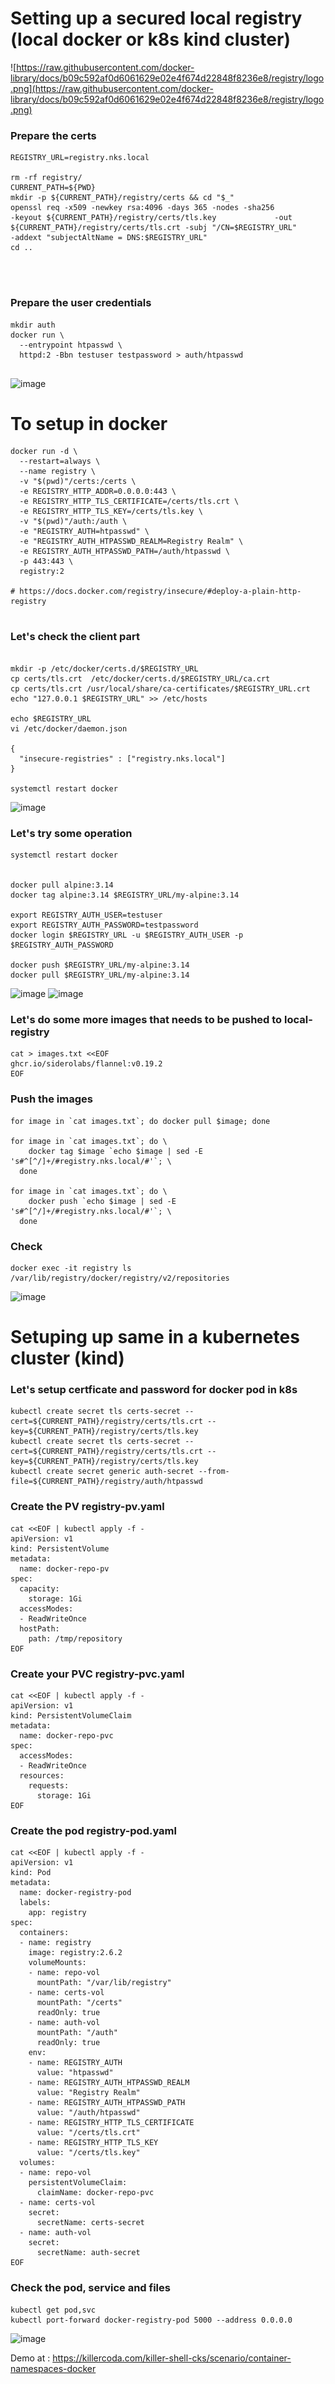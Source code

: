 
# Setting up a secured local registry (local docker or k8s kind cluster)
![https://raw.githubusercontent.com/docker-library/docs/b09c592af0d6061629e02e4f674d22848f8236e8/registry/logo.png](https://raw.githubusercontent.com/docker-library/docs/b09c592af0d6061629e02e4f674d22848f8236e8/registry/logo.png)
### Prepare the certs 
```
REGISTRY_URL=registry.nks.local

rm -rf registry/
CURRENT_PATH=${PWD}
mkdir -p ${CURRENT_PATH}/registry/certs && cd "$_"
openssl req -x509 -newkey rsa:4096 -days 365 -nodes -sha256             -keyout ${CURRENT_PATH}/registry/certs/tls.key             -out ${CURRENT_PATH}/registry/certs/tls.crt -subj "/CN=$REGISTRY_URL"             -addext "subjectAltName = DNS:$REGISTRY_URL" 
cd ..


            
```
### Prepare the user credentials 
```
mkdir auth
docker run \
  --entrypoint htpasswd \
  httpd:2 -Bbn testuser testpassword > auth/htpasswd
  
```
![image](https://user-images.githubusercontent.com/3488520/203063122-cd361841-b9f5-4c19-8f23-112ddc69a0ab.png)



# To setup in docker 
```
docker run -d \
  --restart=always \
  --name registry \
  -v "$(pwd)"/certs:/certs \
  -e REGISTRY_HTTP_ADDR=0.0.0.0:443 \
  -e REGISTRY_HTTP_TLS_CERTIFICATE=/certs/tls.crt \
  -e REGISTRY_HTTP_TLS_KEY=/certs/tls.key \
  -v "$(pwd)"/auth:/auth \
  -e "REGISTRY_AUTH=htpasswd" \
  -e "REGISTRY_AUTH_HTPASSWD_REALM=Registry Realm" \
  -e REGISTRY_AUTH_HTPASSWD_PATH=/auth/htpasswd \
  -p 443:443 \
  registry:2
  
# https://docs.docker.com/registry/insecure/#deploy-a-plain-http-registry


```
### Let's check the client part 
```

mkdir -p /etc/docker/certs.d/$REGISTRY_URL
cp certs/tls.crt  /etc/docker/certs.d/$REGISTRY_URL/ca.crt
cp certs/tls.crt /usr/local/share/ca-certificates/$REGISTRY_URL.crt
echo "127.0.0.1 $REGISTRY_URL" >> /etc/hosts

echo $REGISTRY_URL
vi /etc/docker/daemon.json

{
  "insecure-registries" : ["registry.nks.local"]
}

systemctl restart docker 
```
![image](https://user-images.githubusercontent.com/3488520/202599108-3833f8d5-657f-4ac5-983b-2d9d14762cc9.png)


### Let's try some operation 
```
systemctl restart docker 


docker pull alpine:3.14
docker tag alpine:3.14 $REGISTRY_URL/my-alpine:3.14

export REGISTRY_AUTH_USER=testuser
export REGISTRY_AUTH_PASSWORD=testpassword 
docker login $REGISTRY_URL -u $REGISTRY_AUTH_USER -p $REGISTRY_AUTH_PASSWORD

docker push $REGISTRY_URL/my-alpine:3.14
docker pull $REGISTRY_URL/my-alpine:3.14

```
![image](https://user-images.githubusercontent.com/3488520/203063815-8f5806fa-9d6d-4d0c-afd7-48d8bdbadce0.png)
![image](https://user-images.githubusercontent.com/3488520/203063931-ce91496a-0b04-4cfa-9006-cb1419da50c7.png)


### Let's do some more images that needs to be pushed to local-registry
```
cat > images.txt <<EOF 
ghcr.io/siderolabs/flannel:v0.19.2
EOF
```
### Push the images 
```
for image in `cat images.txt`; do docker pull $image; done

for image in `cat images.txt`; do \
    docker tag $image `echo $image | sed -E 's#^[^/]+/#registry.nks.local/#'`; \
  done
  
for image in `cat images.txt`; do \
    docker push `echo $image | sed -E 's#^[^/]+/#registry.nks.local/#'`; \
  done

```
### Check 
```
docker exec -it registry ls /var/lib/registry/docker/registry/v2/repositories
```
![image](https://user-images.githubusercontent.com/3488520/203064898-f1bd705c-bbe2-4e3e-8634-18efa489d893.png)



# Setuping up same in a kubernetes cluster (kind)
### Let's setup certficate and password for docker pod in k8s 
```
kubectl create secret tls certs-secret --cert=${CURRENT_PATH}/registry/certs/tls.crt --key=${CURRENT_PATH}/registry/certs/tls.key
kubectl create secret tls certs-secret --cert=${CURRENT_PATH}/registry/certs/tls.crt --key=${CURRENT_PATH}/registry/certs/tls.key
kubectl create secret generic auth-secret --from-file=${CURRENT_PATH}/registry/auth/htpasswd
```
### Create the PV registry-pv.yaml
```
cat <<EOF | kubectl apply -f -
apiVersion: v1
kind: PersistentVolume
metadata:
  name: docker-repo-pv
spec:
  capacity:
    storage: 1Gi
  accessModes:
  - ReadWriteOnce
  hostPath:
    path: /tmp/repository
EOF
```

### Create your PVC registry-pvc.yaml
```
cat <<EOF | kubectl apply -f -
apiVersion: v1
kind: PersistentVolumeClaim
metadata:
  name: docker-repo-pvc
spec:
  accessModes:
  - ReadWriteOnce
  resources:
    requests:
      storage: 1Gi
EOF
```
### Create the pod registry-pod.yaml
```
cat <<EOF | kubectl apply -f -
apiVersion: v1
kind: Pod
metadata:
  name: docker-registry-pod
  labels:
    app: registry
spec:
  containers:
  - name: registry
    image: registry:2.6.2
    volumeMounts:
    - name: repo-vol
      mountPath: "/var/lib/registry"
    - name: certs-vol
      mountPath: "/certs"
      readOnly: true
    - name: auth-vol
      mountPath: "/auth"
      readOnly: true
    env:
    - name: REGISTRY_AUTH
      value: "htpasswd"
    - name: REGISTRY_AUTH_HTPASSWD_REALM
      value: "Registry Realm"
    - name: REGISTRY_AUTH_HTPASSWD_PATH
      value: "/auth/htpasswd"
    - name: REGISTRY_HTTP_TLS_CERTIFICATE
      value: "/certs/tls.crt"
    - name: REGISTRY_HTTP_TLS_KEY
      value: "/certs/tls.key"
  volumes:
  - name: repo-vol
    persistentVolumeClaim:
      claimName: docker-repo-pvc
  - name: certs-vol
    secret:
      secretName: certs-secret
  - name: auth-vol
    secret:
      secretName: auth-secret
EOF
```

### Check the pod, service and files
```
kubectl get pod,svc  
kubectl port-forward docker-registry-pod 5000 --address 0.0.0.0
```
![image](https://user-images.githubusercontent.com/3488520/202592241-d55698b5-c28b-4cb2-a4fe-02cb71a15096.png)

Demo at : https://killercoda.com/killer-shell-cks/scenario/container-namespaces-docker 
